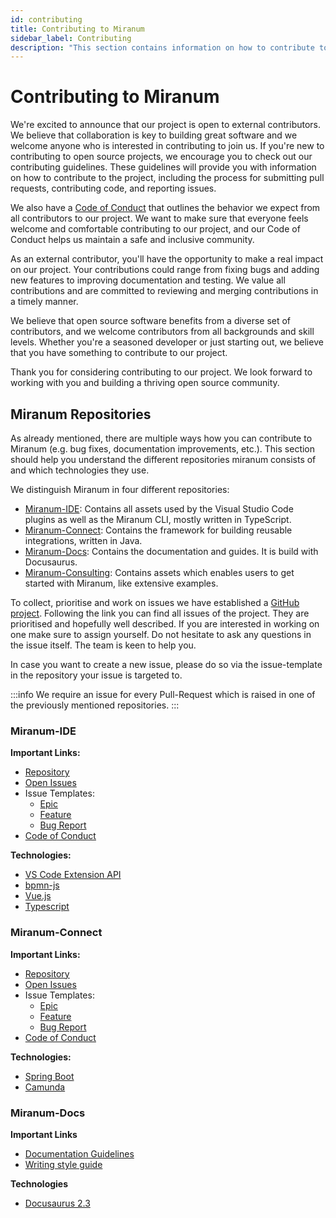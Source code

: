 ```yaml
---
id: contributing
title: Contributing to Miranum
sidebar_label: Contributing 
description: "This section contains information on how to contribute to this open-source project."
---
```


# Contributing to Miranum
We're excited to announce that our project is open to external contributors. We believe that collaboration is key to building 
great software and we welcome anyone who is interested in contributing to join us.
If you're new to contributing to open source projects, we encourage you to check out our contributing guidelines. 
These guidelines will provide you with information on how to contribute to the project, including the process for submitting 
pull requests, contributing code, and reporting issues.

We also have a [Code of Conduct](https://github.com/FlowSquad/miranum/blob/main/CODE_OF_CONDUCT.md) that outlines the behavior we expect from all contributors to our project. We want to make sure 
that everyone feels welcome and comfortable contributing to our project, and our Code of Conduct helps us maintain a safe and inclusive community.

As an external contributor, you'll have the opportunity to make a real impact on our project. Your contributions could range from 
fixing bugs and adding new features to improving documentation and testing. We value all contributions and are committed to reviewing 
and merging contributions in a timely manner.

We believe that open source software benefits from a diverse set of contributors, and we welcome contributors from all backgrounds and skill levels. 
Whether you're a seasoned developer or just starting out, we believe that you have something to contribute to our project.

Thank you for considering contributing to our project. We look forward to working with you and building a thriving open source community.

## Miranum Repositories 
As already mentioned, there are multiple ways how you can contribute to Miranum (e.g. bug fixes, documentation improvements, etc.). 
This section should help you understand the different repositories miranum consists of and which technologies they use. 

We distinguish Miranum in four different repositories: 
* [Miranum-IDE](https://github.com/FlowSquad/miranum-ide): Contains all assets used by the Visual Studio Code plugins as well as the Miranum CLI, mostly written in TypeScript. 
* [Miranum-Connect](https://github.com/FlowSquad/miranum): Contains the framework for building reusable integrations, written in Java.
* [Miranum-Docs](https://github.com/FlowSquad/miranum-docs): Contains the documentation and guides. It is build with Docusaurus. 
* [Miranum-Consulting](https://github.com/FlowSquad/miranum-consulting): Contains assets which enables users to get started with Miranum, like extensive examples. 

To collect, prioritise and work on issues we have established a [GitHub project](https://github.com/orgs/FlowSquad/projects/9).
Following the link you can find all issues of the project. They are prioritised and hopefully well described. If you are interested in working
on one make sure to assign yourself. Do not hesitate to ask any questions in the issue itself. The team is keen to help you. 

In case you want to create a new issue, please do so via the issue-template in the repository your issue is targeted to. 

:::info 
We require an issue for every Pull-Request which is raised in one of the previously mentioned repositories. 
:::

### Miranum-IDE 
**Important Links:**
- [Repository](https://github.com/FlowSquad/miranum-ide)
- [Open Issues](https://github.com/FlowSquad/miranum-ide/issues)
- Issue Templates:
    - [Epic](https://github.com/FlowSquad/miranum-ide/issues/new?assignees=&labels=epic&template=epic.md&title=%5BEpic%5D+-+%3Cyour-name-here%3E)
    - [Feature](https://github.com/FlowSquad/miranum-ide/issues/new?assignees=&labels=connect&template=feature.md&title=%5BFeature%5D+-+%3Cyour-name-here%3E)
    - [Bug Report](https://github.com/FlowSquad/miranum-ide/issues/new?assignees=&labels=&template=bug_report.md&title=)
- [Code of Conduct ](https://github.com/FlowSquad/miranum-ide/blob/main/CODE_OF_CONDUCT.md)

**Technologies:**
* [VS Code Extension API](https://code.visualstudio.com/api)
* [bpmn-js](https://bpmn.io/toolkit/bpmn-js/)
* [Vue.js](https://vuejs.org)
* [Typescript](https://www.typescriptlang.org)

### Miranum-Connect
**Important Links:**
- [Repository](https://github.com/FlowSquad/miranum)
- [Open Issues](https://github.com/FlowSquad/miranum/issues)
- Issue Templates:
    - [Epic](https://github.com/FlowSquad/miranum/issues/new?assignees=&labels=epic&template=epic.md&title=%5BEpic%5D+-+%3Cyour-name-here%3E)
    - [Feature](https://github.com/FlowSquad/miranum/issues/new?assignees=&labels=connect&template=feature.md&title=%5BFeature%5D+-+%3Cyour-name-here%3E)
    - [Bug Report](https://github.com/FlowSquad/miranum/issues/new?assignees=&labels=&template=bug_report.md&title=)
- [Code of Conduct ](https://github.com/FlowSquad/miranum/blob/main/CODE_OF_CONDUCT.md)

**Technologies:**
* [Spring Boot](https://www.google.com/search?client=safari&rls=en&q=spring+boot&ie=UTF-8&oe=UTF-8)
* [Camunda](https://docs.camunda.io)

### Miranum-Docs
**Important Links**
* [Documentation Guidelines](https://github.com/FlowSquad/miranum-docs/blob/main/README.md)
* [Writing style guide](https://github.com/camunda/camunda-platform-docs/blob/main/howtos/technical-writing-styleguide.md)

**Technologies**
- [Docusaurus 2.3](https://docusaurus.io)

